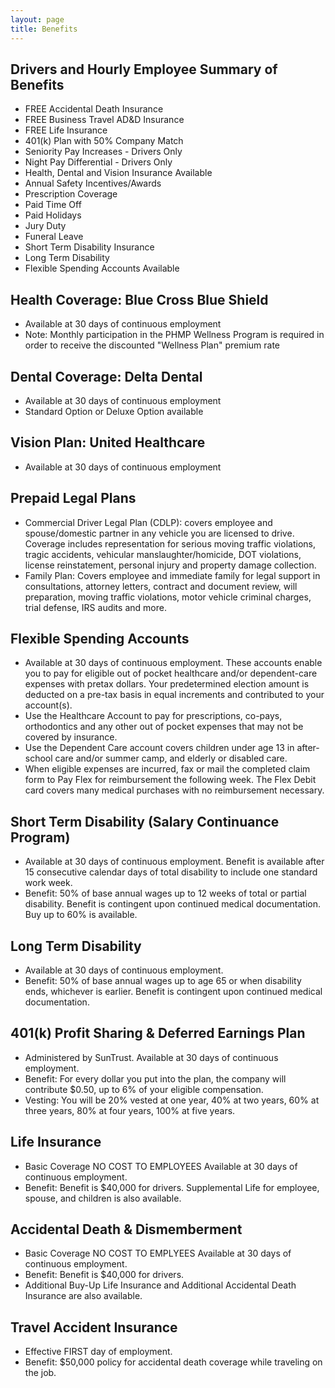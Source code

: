 ```yaml
---
layout: page
title: Benefits
---
```


## Drivers and Hourly Employee Summary of Benefits

* FREE Accidental Death Insurance
* FREE Business Travel AD&amp;D Insurance
* FREE Life Insurance
* 401(k) Plan with 50% Company Match
* Seniority Pay Increases - Drivers Only
* Night Pay Differential - Drivers Only
* Health, Dental and Vision Insurance Available
* Annual Safety Incentives/Awards
* Prescription Coverage
* Paid Time Off
* Paid Holidays
* Jury Duty
* Funeral Leave
* Short Term Disability Insurance
* Long Term Disability
* Flexible Spending Accounts Available

## Health Coverage: Blue Cross Blue Shield

* Available at 30 days of continuous employment
* Note: Monthly participation in the PHMP Wellness Program is required in order to receive the discounted "Wellness Plan" premium rate

## Dental Coverage: Delta Dental

* Available at 30 days of continuous employment
* Standard Option or Deluxe Option available

## Vision Plan: United Healthcare

* Available at 30 days of continuous employment

## Prepaid Legal Plans</h2>

* Commercial Driver Legal Plan (CDLP): covers employee and spouse/domestic partner in any vehicle you are licensed to drive. Coverage includes representation for serious moving traffic violations, tragic accidents, vehicular manslaughter/homicide, DOT violations, license reinstatement, personal injury and property damage collection.
* Family Plan: Covers employee and immediate family for legal support in consultations, attorney letters, contract and document review, will preparation, moving traffic violations, motor vehicle criminal charges, trial defense, IRS audits and more.

## Flexible Spending Accounts</h2>

* Available at 30 days of continuous employment. These accounts enable you to pay for eligible out of pocket healthcare and/or dependent-care expenses with pretax dollars. Your predetermined election amount is deducted on a pre-tax basis in equal increments and contributed to your account(s).
* Use the Healthcare Account to pay for prescriptions, co-pays, orthodontics and any other out of pocket expenses that may not be covered by insurance.
* Use the Dependent Care account covers children under age 13 in after-school care and/or summer camp, and elderly or disabled care.
* When eligible expenses are incurred, fax or mail the completed claim form to Pay Flex for reimbursement the following week. The Flex Debit card covers many medical purchases with no reimbursement necessary.

## Short Term Disability (Salary Continuance Program)</h2>

* Available at 30 days of continuous employment. Benefit is available after 15 consecutive calendar days of total disability to include one standard work week.
* Benefit: 50% of base annual wages up to 12 weeks of total or partial disability. Benefit is contingent upon continued medical documentation. Buy up to 60% is available.

## Long Term Disability</h2>

* Available at 30 days of continuous employment.
* Benefit: 50% of base annual wages up to age 65 or when disability ends, whichever is earlier. Benefit is contingent upon continued medical documentation.

## 401(k) Profit Sharing & Deferred Earnings Plan</h2>

* Administered by SunTrust. Available at 30 days of continuous employment.
* Benefit: For every dollar you put into the plan, the company will contribute $0.50, up to 6% of your eligible compensation.
* Vesting: You will be 20% vested at one year, 40% at two years, 60% at three years, 80% at four years, 100% at five years.

## Life Insurance</h2>

* Basic Coverage NO COST TO EMPLOYEES Available at 30 days of continuous employment.
* Benefit: Benefit is $40,000 for drivers. Supplemental Life for employee, spouse, and children is also available.

## Accidental Death & Dismemberment</h2>

* Basic Coverage NO COST TO EMPLYEES Available at 30 days of continuous employment.
* Benefit: Benefit is $40,000 for drivers.
* Additional Buy-Up Life Insurance and Additional Accidental Death Insurance are also available.

## Travel Accident Insurance</h2>

* Effective FIRST day of employment.
* Benefit: $50,000 policy for accidental death coverage while traveling on the job.

